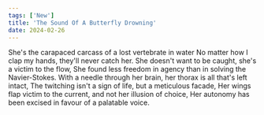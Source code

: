 ```yaml
---
tags: ['New']
title: 'The Sound Of A Butterfly Drowning'
date: 2024-02-26
---
```


She's the carapaced carcass of a lost vertebrate in water
No matter how I clap my hands, they'll never catch her.
She doesn't want to be caught, she's a victim to the flow,
She found less freedom in agency than in solving the Navier-Stokes.
With a needle through her brain, her thorax is all that's left intact,
The twitching isn't a sign of life, but a meticulous facade,
Her wings flap victim to the current, and not her illusion of choice,
Her autonomy has been excised in favour of a palatable voice.
